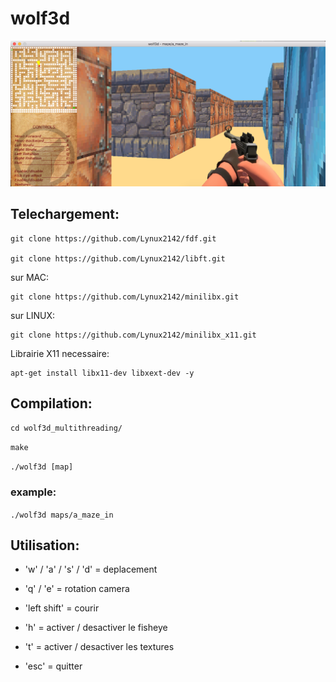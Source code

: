 # wolf3d

![screenshot](/screen/screen.png?raw=true)

## Telechargement:
```
git clone https://github.com/Lynux2142/fdf.git

git clone https://github.com/Lynux2142/libft.git
```
sur MAC:
```
git clone https://github.com/Lynux2142/minilibx.git
```
sur LINUX:
```
git clone https://github.com/Lynux2142/minilibx_x11.git
```
Librairie X11 necessaire:
```
apt-get install libx11-dev libxext-dev -y
```
## Compilation:

```cd wolf3d_multithreading/```

```make```

```./wolf3d [map]```

### example:

```./wolf3d maps/a_maze_in```

## Utilisation:

* 'w' / 'a' / 's' / 'd' = deplacement

* 'q' / 'e' = rotation camera

* 'left shift' = courir

* 'h' = activer / desactiver le fisheye

* 't' = activer / desactiver les textures

* 'esc' = quitter
